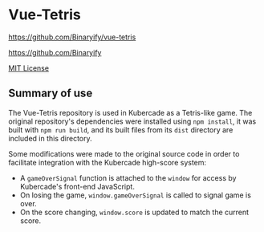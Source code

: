 # Vue-Tetris

https://github.com/Binaryify/vue-tetris

https://github.com/Binaryify

[MIT License](http://opensource.org/licenses/MIT)

## Summary of use

The Vue-Tetris repository is used in Kubercade as a Tetris-like game. The original repository's dependencies were installed using `npm install`, it was built with `npm run build`, and its built files from its `dist` directory are included in this directory.

Some modifications were made to the original source code in order to facilitate integration with the Kubercade high-score system:

* A `gameOverSignal` function is attached to the `window` for access by Kubercade's front-end JavaScript.
* On losing the game, `window.gameOverSignal` is called to signal game is over.
* On the score changing, `window.score` is updated to match the current score. 
